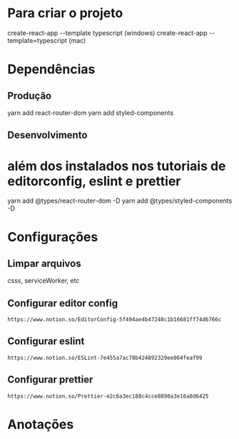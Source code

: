 
# Para criar o projeto
create-react-app <nome> --template typescript (windows)
create-react-app <nome> --template=typescript (mac)

# Dependências

  ## Produção
  yarn add react-router-dom
  yarn add styled-components

  ## Desenvolvimento
  # além dos instalados nos tutoriais de editorconfig, eslint e prettier
  yarn add @types/react-router-dom -D
  yarn add @types/styled-components -D

# Configurações

  ## Limpar arquivos
  csss, serviceWorker, etc

  ## Configurar editor config
    https://www.notion.so/EditorConfig-5f494ae4b47248c1b16681ff74d6766c

  ## Configurar eslint
    https://www.notion.so/ESLint-7e455a7ac78b424892329ee064feaf99

  ## Configurar prettier
    https://www.notion.so/Prettier-e2c6a3ec188c4cce8890a3e16a0d6425

  ##

# Anotações


